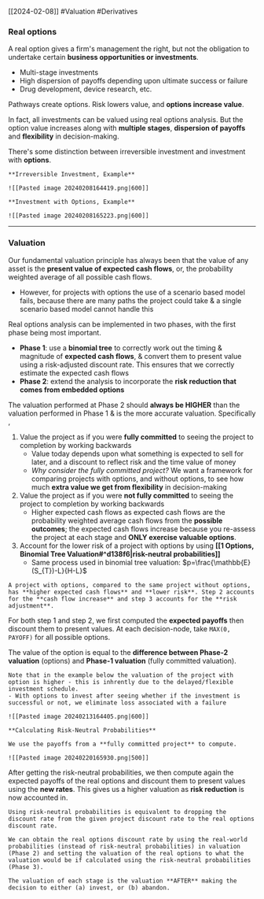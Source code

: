 [[2024-02-08]] #Valuation #Derivatives

### Real options
A real option gives a firm's management the right, but not the obligation to undertake certain **business opportunities or investments**.
- Multi-stage investments 
- High dispersion of payoffs depending upon ultimate success or failure
- Drug development, device research, etc.

Pathways create options. Risk lowers value, and **options increase value**.

In fact, all investments can be valued using real options analysis. But the option value increases along with **multiple stages**, **dispersion of payoffs** and **flexibility** in decision-making.

There's some distinction between irreversible investment and investment with **options**.

```ad-example
**Irreversible Investment, Example** 

![[Pasted image 20240208164419.png|600]]
```

```ad-example
**Investment with Options, Example**

![[Pasted image 20240208165223.png|600]]
```

---
### Valuation
Our fundamental valuation principle has always been that the value of any asset is the **present value of expected cash flows**, or, the probability weighted average of all possible cash flows.
- However, for projects with options the use of a scenario based model fails, because there are many paths the project could take & a single scenario based model cannot handle this

Real options analysis can be implemented in two phases, with the first phase being most important.  
- **Phase 1**: use a **binomial tree** to correctly work out the timing & magnitude of **expected cash flows**, & convert them to present value using a risk-adjusted discount rate. This ensures that we correctly estimate the expected cash flows
- **Phase 2**: extend the analysis to incorporate the **risk reduction that comes from embedded options** 

The valuation performed at Phase 2 should **always be HIGHER** than the valuation performed in Phase 1 & is the more accurate valuation. Specifically ,
1. Value the project as if you were **fully committed** to seeing the project to completion by working backwards  
	-  Value today depends upon what something is expected to sell for later, and a discount to reflect risk and the time value of money  
	- *Why consider the fully committed project?* We want a framework for comparing projects with options, and without options, to see how much **extra value we get from flexibility** in decision-making  
2. Value the project as if you were **not fully committed** to seeing the project to completion by working backwards  
	- Higher expected cash flows as expected cash flows are the probability weighted average cash flows from the **possible outcomes**; the expected cash flows increase because you re-assess the project at each stage and **ONLY exercise valuable options**. 
3. Account for the lower risk of a project with options by using **[[1 Options, Binomial Tree Valuation#^d138f6|risk-neutral probabilities]]**
	- Same process used in binomial tree valuation: $p=\frac{\mathbb{E}(S_{T})-L}{H-L}$

```ad-note
A project with options, compared to the same project without options, has **higher expected cash flows** and **lower risk**. Step 2 accounts for the **cash flow increase** and step 3 accounts for the **risk adjustment**.
```

For both step 1 and step 2, we first computed the **expected payoffs** then discount them to present values. At each decision-node, take `MAX(0, PAYOFF)` for all possible options.

The value of the option is equal to the **difference between Phase-2 valuation** (options) and **Phase-1 valuation** (fully committed valuation).

```ad-example
Note that in the example below the valuation of the project with option is higher - this is inhrently due to the delayed/flexible investment schedule.
- With options to invest after seeing whether if the investment is successful or not, we eliminate loss associated with a failure

![[Pasted image 20240213164405.png|600]]
```


```ad-example
**Calculating Risk-Neutral Probabilities**

We use the payoffs from a **fully committed project** to compute.

![[Pasted image 20240220165930.png|500]]
```

After getting the risk-neutral probabilities, we then compute again the expected payoffs of the real options and discount them to present values using the **new rates**. This gives us a higher valuation as **risk reduction** is now accounted in. 

```ad-note
Using risk-neutral probabilities is equivalent to dropping the discount rate from the given project discount rate to the real options discount rate. 

We can obtain the real options discount rate by using the real-world probabilities (instead of risk-neutral probabilities) in valuation (Phase 2) and setting the valuation of the real options to what the valuation would be if calculated using the risk-neutral probabilities (Phase 3).
```

```ad-important
The valuation of each stage is the valuation **AFTER** making the decision to either (a) invest, or (b) abandon.
```
